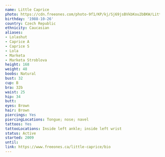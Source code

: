 ```yaml
---
name: Little Caprice
photo: https://cdn.freeones.com/photo-9f1/KP/kj/Sj69jsBVkbKou2bBKW/Little-Caprice-avatar-001_teaser.jpg?c=1566563693
birthday: '1988-10-26'
country: Czech Republic
ethnicity: Caucasian
aliases:
- Lolashut
- Caprice A
- Caprice S
- Lola
- Marketa
- Marketa Stroblova
height: 168
weight: 48
boobs: Natural
bust: 32
cup: B
bra: 32b
waist: 25
hip: 34
butt:
eyes: Brown
hair: Brown
piercings: Yes
piercingLocations: Tongue; nose; navel
tattoos: Yes
tattooLocations: Inside left ankle; inside left wrist
status: Active
started: 2009
until:
link: https://www.freeones.ca/little-caprice/bio
---
```

